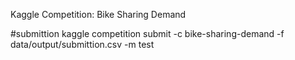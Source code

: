 Kaggle Competition: Bike Sharing Demand

#submittion
kaggle competition submit -c bike-sharing-demand -f data/output/submittion.csv -m test
